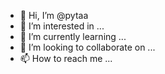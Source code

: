 - 👋 Hi, I’m @pytaa
- 👀 I’m interested in ...
- 🌱 I’m currently learning ...
- 💞️ I’m looking to collaborate on ...
- 📫 How to reach me ...

<!---
pytaa/pytaa is a ✨ special ✨ repository because its `README.md` (this file) appears on your GitHub profile.
You can click the Preview link to take a look at your changes.
--->

